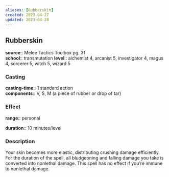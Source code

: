 ```yaml
---
aliases: [Rubberskin]
created: 2023-04-27
updated: 2023-04-28
---
```


## Rubberskin

**source**:: Melee Tactics Toolbox pg. 31  
**school**:: transmutation
**level**:: alchemist 4, arcanist 5, investigator 4, magus 4, sorcerer 5, witch 5, wizard 5

### Casting

**casting-time**:: 1 standard action  
**components**:: V, S, M (a piece of rubber or drop of tar)

### Effect

**range**:: personal  
  
**duration**:: 10 minutes/level

### Description

Your skin becomes more elastic, distributing crushing damage efficiently. For the duration of the spell, all bludgeoning and falling damage you take is converted into nonlethal damage. This spell has no effect if you’re immune to nonlethal damage.

